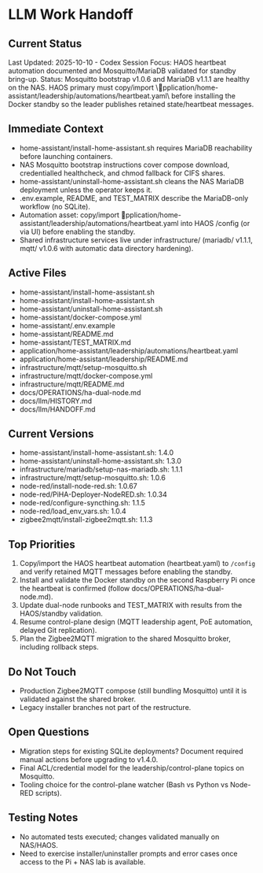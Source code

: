 
# LLM Work Handoff

## Current Status

Last Updated: 2025-10-10 - Codex
Session Focus: HAOS heartbeat automation documented and Mosquitto/MariaDB validated for standby bring-up.
Status: Mosquitto bootstrap v1.0.6 and MariaDB v1.1.1 are healthy on the NAS. HAOS primary must copy/import \\pplication/home-assistant/leadership/automations/heartbeat.yaml\\ before installing the Docker standby so the leader publishes retained state/heartbeat messages.

## Immediate Context

- home-assistant/install-home-assistant.sh requires MariaDB reachability before launching containers.
- NAS Mosquitto bootstrap instructions cover compose download, credentialled healthcheck, and chmod fallback for CIFS shares.
- home-assistant/uninstall-home-assistant.sh cleans the NAS MariaDB deployment unless the operator keeps it.
- .env.example, README, and TEST_MATRIX describe the MariaDB-only workflow (no SQLite).
- Automation asset: copy/import pplication/home-assistant/leadership/automations/heartbeat.yaml into HAOS /config (or via UI) before enabling the standby.
- Shared infrastructure services live under infrastructure/ (mariadb/ v1.1.1, mqtt/ v1.0.6 with automatic data directory hardening).

## Active Files

- home-assistant/install-home-assistant.sh
- home-assistant/install-home-assistant.sh
- home-assistant/uninstall-home-assistant.sh
- home-assistant/docker-compose.yml
- home-assistant/.env.example
- home-assistant/README.md
- home-assistant/TEST_MATRIX.md
- application/home-assistant/leadership/automations/heartbeat.yaml
- application/home-assistant/leadership/README.md
- infrastructure/mqtt/setup-mosquitto.sh
- infrastructure/mqtt/docker-compose.yml
- infrastructure/mqtt/README.md
- docs/OPERATIONS/ha-dual-node.md
- docs/llm/HISTORY.md
- docs/llm/HANDOFF.md

## Current Versions
- home-assistant/install-home-assistant.sh: 1.4.0
- home-assistant/uninstall-home-assistant.sh: 1.3.0
- infrastructure/mariadb/setup-nas-mariadb.sh: 1.1.1
- infrastructure/mqtt/setup-mosquitto.sh: 1.0.6
- node-red/install-node-red.sh: 1.0.67
- node-red/PiHA-Deployer-NodeRED.sh: 1.0.34
- node-red/configure-syncthing.sh: 1.1.5
- node-red/load_env_vars.sh: 1.0.4
- zigbee2mqtt/install-zigbee2mqtt.sh: 1.1.3

## Top Priorities
1. Copy/import the HAOS heartbeat automation (heartbeat.yaml) to `/config` and verify retained MQTT messages before enabling the standby.
2. Install and validate the Docker standby on the second Raspberry Pi once the heartbeat is confirmed (follow docs/OPERATIONS/ha-dual-node.md).
3. Update dual-node runbooks and TEST_MATRIX with results from the HAOS/standby validation.
4. Resume control-plane design (MQTT leadership agent, PoE automation, delayed Git replication).
5. Plan the Zigbee2MQTT migration to the shared Mosquitto broker, including rollback steps.

## Do Not Touch
- Production Zigbee2MQTT compose (still bundling Mosquitto) until it is validated against the shared broker.
- Legacy installer branches not part of the restructure.

## Open Questions
- Migration steps for existing SQLite deployments? Document required manual actions before upgrading to v1.4.0.
- Final ACL/credential model for the leadership/control-plane topics on Mosquitto.
- Tooling choice for the control-plane watcher (Bash vs Python vs Node-RED scripts).

## Testing Notes
- No automated tests executed; changes validated manually on NAS/HAOS.
- Need to exercise installer/uninstaller prompts and error cases once access to the Pi + NAS lab is available.
